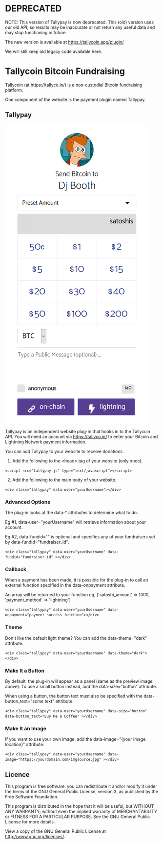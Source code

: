 # DEPRECATED

NOTE: This version of Tallypay is now deprecated. This (old) version uses our old API, so results may be inaccurate or not return any useful data and may stop functioning in future.

The new version is available at https://tallycoin.app/plugin/

We will still keep old legacy code available here.

# Tallycoin Bitcoin Fundraising

Tallycoin (at https://tallyco.in/) is a non-custodial Bitcoin fundraising platform.

One component of the website is the payment plugin named Tallypay.

## Tallypay

![Image of Tallypay](https://github.com/djbooth007/tallycoin/blob/master/img/tallypay.png)

Tallypay is an independent website plug-in that hooks in to the Tallycoin API. You will need an account via https://tallyco.in/ to enter your Bitcoin and Lightning Network payment information.

You can add Tallypay to your website to receive donations.

1. Add the following to the &lt;head&gt; tag of your website (only once).
  
`<script src="tallypay.js" type="text/javascript"></script>`
 
2. Add the following to the main body of your website.

`<div class="tallypay" data-user="yourUsername"></div>`

### Advanced Options

The plug-in looks at the data-* attributes to determine what to do.

Eg #1, data-user="yourUsername" will retrieve information about your account.

Eg #2, data-fundid="" is optional and specifies any of your fundraisers set by data-fundid="fundraiser_id".

`<div class="tallypay" data-user="yourUsername" data-fundid="fundraiser_id" ></div>`

### Callback

When a payment has been made, it is possible for the plug-in to call an external function specified in the data-onpayment attribute.

An array will be returned to your function eg, ['satoshi_amount' => 1000, 'payment_method' => 'lightning']

`<div class="tallypay" data-user="yourUsername" data-onpayment="payment_success_function"></div>`

### Theme

Don't like the default light theme? You can add the data-theme="dark" attribute.

`<div class="tallypay" data-user="yourUsername" data-theme="dark"></div>`

### Make It a Button

By default, the plug-in will appear as a panel (same as the preview image above). To use a small button instead, add the data-size="button" attribute.

When using a button, the button text must also be specified with the data-button_text="some text" attribute.

`<div class="tallypay" data-user="yourUsername" data-size="button" data-button_text="Buy Me a Coffee" ></div>`

### Make It an Image

If you want to use your own image, add the data-image="{your image location}" attribute.

`<div class="tallypay" data-user="yourUsername" data-image="https://yourdomain.com/imgsource.jpg" ></div>`

## Licence

This program is free software: you can redistribute it and/or modify it under the terms of the GNU General Public License, version 3, as published by the Free Software Foundation.

This program is distributed in the hope that it will be useful, but WITHOUT ANY WARRANTY; without even the implied warranty of MERCHANTABILITY or FITNESS FOR A PARTICULAR PURPOSE. See the GNU General Public License for more details.

View a copy of the GNU General Public License at http://www.gnu.org/licenses/.
